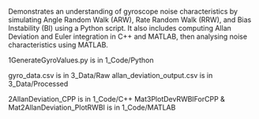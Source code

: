 Demonstrates an understanding of gyroscope noise characteristics by simulating Angle Random Walk (ARW), 
Rate Random Walk (RRW), and Bias Instability (BI) using a Python script. It also includes computing Allan 
Deviation and Euler integration in C++ and MATLAB, then analysing noise characteristics using MATLAB.

1GenerateGyroValues.py is in 1_Code/Python

gyro_data.csv is in 3_Data/Raw
allan_deviation_output.csv is in 3_Data/Processed

2AllanDeviation_CPP is in 1_Code/C++
Mat3PlotDevRWBIForCPP & Mat2AllanDeviation_PlotRWBI is in 1_Code/MATLAB
